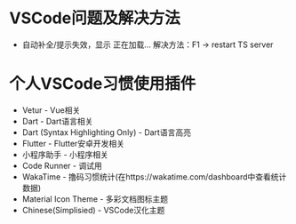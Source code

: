 # VSCode问题及解决方法
* 自动补全/提示失效，显示 正在加载...
  解决方法：F1 -> restart TS server

# 个人VSCode习惯使用插件
* Vetur - Vue相关
* Dart - Dart语言相关
* Dart (Syntax Highlighting Only) - Dart语言高亮
* Flutter - Flutter安卓开发相关
* 小程序助手 - 小程序相关
* Code Runner - 调试用
* WakaTime - 撸码习惯统计(在https://wakatime.com/dashboard中查看统计数据)
* Material Icon Theme - 多彩文档图标主题
* Chinese(Simplisied) - VSCode汉化主题
